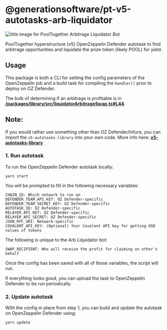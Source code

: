 # @generationsoftware/pt-v5-autotasks-arb-liquidator

![title image for PoolTogether Arbitrage Liquidator Bot](https://github.com/pooltogether/v5-autotasks/raw/main/packages/arb-liquidator/arb-liquidator-img.png "title image for PoolTogether Arbitrage Liquidator Bot")

PoolTogether hyperstructure (v5) OpenZeppelin Defender autotask to find arbitrage opportunities and liquidate the prize token (likely POOL) for yield.

## Usage

This package is both a CLI for setting the config parameters of the OpenZeppelin job and a build task for compiling the `handler()` prior to deploy on OZ Defender.

The bulk of determining if an arbitrage is profitable is in **[/packages/library/src/liquidatorArbitrageSwap.ts#L44](../library)**.

## Note:

If you would rather use something other than OZ Defender/Infura, you can import the `v5-autotasks-library` into your own code. More info here: **[v5-autotasks-library](../library#usage)**

### 1. Run autotask

To run the OpenZeppelin Defender autotask locally:

```
yarn start
```

You will be prompted to fill in the following necessary variables:

```
CHAIN_ID: Which network to run on
DEFENDER_TEAM_API_KEY: OZ Defender-specific
DEFENDER_TEAM_SECRET_KEY: OZ Defender-specific
AUTOTASK_ID: OZ Defender-specific
RELAYER_API_KEY: OZ Defender-specific
RELAYER_API_SECRET: OZ Defender-specific
JSON_RPC_URI: Network-specific
COVALENT_API_KEY: (Optional) Your Covalent API key for getting USD values of tokens
```

The following is unique to the Arb Liquidator bot:

```
SWAP_RECIPIENT: Who will receive the profit for claiming on other's behalf
```

Once the config has been saved with all of those variables, the script will run.

If everything looks good, you can upload the task to OpenZeppelin Defender to be run periodically.

### 2. Update autotask

With the config in place from step 1, you can build and update the autotask on OpenZeppelin Defender using:

```
yarn update
```
